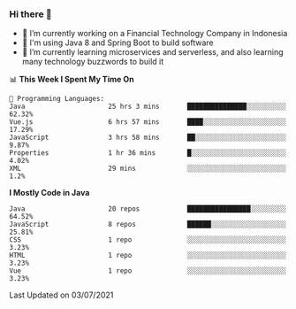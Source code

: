 ### Hi there 👋

<!--
**mazzama/mazzama** is a ✨ _special_ ✨ repository because its `README.md` (this file) appears on your GitHub profile.

Here are some ideas to get you started:

- 🔭 I’m currently working on ...
- 🌱 I’m currently learning ...
- 👯 I’m looking to collaborate on ...
- 🤔 I’m looking for help with ...
- 💬 Ask me about ...
- 📫 How to reach me: ...
- 😄 Pronouns: ...
- ⚡ Fun fact: ...
-->

- 🔭 I’m currently working on a Financial Technology Company in Indonesia
- :gun: I'm using Java 8 and Spring Boot to build software
- 🌱 I’m currently learning microservices and serverless, and also learning many technology buzzwords to build it

<!--START_SECTION:waka-->
📊 **This Week I Spent My Time On** 

```text
💬 Programming Languages: 
Java                     25 hrs 3 mins       ███████████████░░░░░░░░░░   62.32% 
Vue.js                   6 hrs 57 mins       ████░░░░░░░░░░░░░░░░░░░░░   17.29% 
JavaScript               3 hrs 58 mins       ██░░░░░░░░░░░░░░░░░░░░░░░   9.87% 
Properties               1 hr 36 mins        █░░░░░░░░░░░░░░░░░░░░░░░░   4.02% 
XML                      29 mins             ░░░░░░░░░░░░░░░░░░░░░░░░░   1.2%

```

**I Mostly Code in Java** 

```text
Java                     20 repos            ████████████████░░░░░░░░░   64.52% 
JavaScript               8 repos             ██████░░░░░░░░░░░░░░░░░░░   25.81% 
CSS                      1 repo              ░░░░░░░░░░░░░░░░░░░░░░░░░   3.23% 
HTML                     1 repo              ░░░░░░░░░░░░░░░░░░░░░░░░░   3.23% 
Vue                      1 repo              ░░░░░░░░░░░░░░░░░░░░░░░░░   3.23%

```



 Last Updated on 03/07/2021
<!--END_SECTION:waka-->
